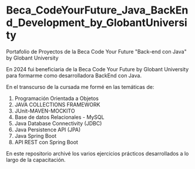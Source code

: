 # Beca_CodeYourFuture_Java_BackEnd_Development_by_GlobantUniversity
Portafolio de Proyectos de la Beca Code Your Future "Back-end con Java" by Globant University

En 2024 fui beneficiaria de la Beca Code Your Future by Globant University para formarme como desarrolladora BackEnd con Java.

En el transcurso de la cursada me formé en las temáticas de:

1. Programación Orientada a Objetos
2. JAVA COLLECTIONS FRAMEWORK
3. JUnit-MAVEN-MOCKITO
4. Base de datos Relacionales - MySQL
5. Java Database Connectivity (JDBC)
6. Java Persistence API (JPA)
7. Java Spring Boot
8. API REST con Spring Boot

En este repositorio archivé los varios ejercicios prácticos desarrollados a lo largo de la capacitación.
